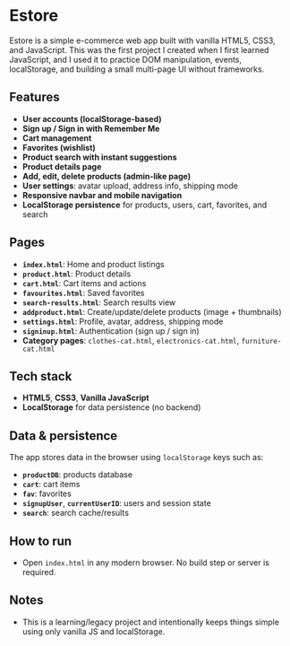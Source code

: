 # Estore

Estore is a simple e-commerce web app built with vanilla HTML5, CSS3, and JavaScript. This was the first project I created when I first learned JavaScript, and I used it to practice DOM manipulation, events, localStorage, and building a small multi-page UI without frameworks.

## Features

- **User accounts (localStorage-based)**
- **Sign up / Sign in with Remember Me**
- **Cart management**
- **Favorites (wishlist)**
- **Product search with instant suggestions**
- **Product details page**
- **Add, edit, delete products (admin-like page)**
- **User settings**: avatar upload, address info, shipping mode
- **Responsive navbar and mobile navigation**
- **LocalStorage persistence** for products, users, cart, favorites, and search

## Pages

- **`index.html`**: Home and product listings
- **`product.html`**: Product details
- **`cart.html`**: Cart items and actions
- **`favourites.html`**: Saved favorites
- **`search-results.html`**: Search results view
- **`addproduct.html`**: Create/update/delete products (image + thumbnails)
- **`settings.html`**: Profile, avatar, address, shipping mode
- **`signinup.html`**: Authentication (sign up / sign in)
- **Category pages**: `clothes-cat.html`, `electronics-cat.html`, `furniture-cat.html`

## Tech stack

- **HTML5**, **CSS3**, **Vanilla JavaScript**
- **LocalStorage** for data persistence (no backend)

## Data & persistence

The app stores data in the browser using `localStorage` keys such as:

- **`productDB`**: products database
- **`cart`**: cart items
- **`fav`**: favorites
- **`signupUser`**, **`currentUserID`**: users and session state
- **`search`**: search cache/results

## How to run

- Open `index.html` in any modern browser. No build step or server is required.

## Notes

- This is a learning/legacy project and intentionally keeps things simple using only vanilla JS and localStorage.
